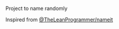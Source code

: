 Project to name randomly

Inspired from [@TheLeanProgrammer/nameit](https://github.com/TheLeanProgrammer/nameit)